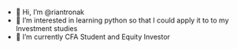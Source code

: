 - 👋 Hi, I’m @riantronak
- 👀 I’m interested in learning python so that I could apply it to to my Investment studies
- 🌱 I’m currently CFA Student and Equity Investor

<!---
riantronak/riantronak is a ✨ special ✨ repository because its `README.md` (this file) appears on your GitHub profile.
You can click the Preview link to take a look at your changes.
--->
